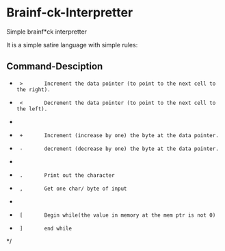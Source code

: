 # Brainf-ck-Interpretter
Simple brainf*ck interpretter

It is a simple satire language with simple rules:


## Command-Desciption
 
 *      >       Increment the data pointer (to point to the next cell to the right).
 *      <       Decrement the data pointer (to point to the next cell to the left).
 *
 *      +       Increment (increase by one) the byte at the data pointer.
 *      -       decrement (decrease by one) the byte at the data pointer.
 *
 *      .       Print out the character
 *      ,       Get one char/ byte of input
 *
 *      [       Begin while(the value in memory at the mem ptr is not 0)
 *      ]       end while
 */
